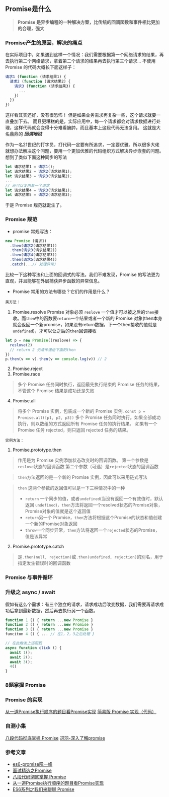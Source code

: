 ## Promise是什么
> **Promise 是异步编程的一种解决方案，比传统的回调函数和事件相比更加的合理，强大**

### Promise产生的原因，解决的痛点
在实际项目中，如果遇到这样一个情况：我们需要根据第一个网络请求的结果，再去执行第二个网络请求，拿着第二个请求的结果再去执行第三个请求...
不使用 Promise 的代码大概长下面这样子：
```js
请求1 (function (请求结果1) {
  请求2 (function (请求结果2) {
    请求3 (function (请求结果3) {
      ...
    })
  })
})
```
这样看其实还好，没有很恐怖！
但是如果业务需求再复杂一些，这个请求就要一直叠加下去。
而且更糟糕的是，实际应用中，每一个请求都会对请求数据进行处理，这样代码就会变得十分难看臃肿，而且基本上这段代码无法复用。
这就是大名鼎鼎的 ***回调地狱***

作为一名21世纪的打字员，打代码一定要有所追求，一定要优雅。所以很多大佬就想办法解决这个问题，要用一个更加优雅的代码组织方式解决异步嵌套的问题。想到了类似下面这种同步的写法
```js
let 请求结果1 = 请求1();
let 请求结果2 = 请求2(请求结果1);
let 请求结果3 = 请求3(请求结果2);
...
// 还可以复用某一个请求
let 请求结果4 = 请求3(请求结果1);
let 请求结果5 = 请求2(请求结果3);
```
于是 Promise 规范就诞生了。

### Promise 规范
- promise 常规写法：
```js
new Promise (请求1)
  .then(请求2(请求结果1))
  .then(请求3(请求结果2))
  .then(请求4(请求结果3))
  .then(请求5(请求结果4))
  .catch(...// 处理异常)
```
比较一下这种写法和上面的回调式的写法。我们不难发现，Promise 的写法更为直观，并且能够在外层捕获异步函数的异常信息。

- Promise 常用的方法有哪些？它们的作用是什么？

`类方法：`
1. Promise.resolve
Promise 对象必须 `reslove` 一个值才可以被之后的`then`接收。而`then`中的函数要`return`一个结果或者一个新的 Promise 对象(then本身就会返回一个新promise，如果没有return数据，下一个then接收的值就是`undefined`)，才可以让之后的`then`回调接收
> 
```js
let p = new Promise((reslove) => {
  reslove(2)
  // return 2 无法传递给下面的then
})
p.then(v => v).then(v => console.log(v)) // 2
```
2. Promise.reject
3. Promise.race
> 多个 Promise 任务同时执行，返回最先执行结束的 Promise 任务的结果，不管这个 Promise 结果是成功还是失败
4. Promise.all
> 将多个 Promise 实例，包装成一个新的 Promise 实例.
`const p = Promise.all([p1, p2, p3])`
> 多个 Promise 任务同时执行。如果全部成功执行，则以数组的方式返回所有 Promise 任务的执行结果。 如果有一个 Promise 任务 rejected，则只返回 rejected 任务的结果。

`实例方法：`
1. Promise.prototype.then
> 作用是为 Promise 实例添加状态改变时的回调函数。
第一个参数是`reslove`状态的回调函数
第二个参数（可选）是`rejected`状态的回调函数

> `then`方法返回的是一个新的 Promise 实例，因此可以采用链式写法

> `then` 这两个参数的返回值可以是一下三种情况中的一种
> 
> - `return` 一个同步的值，或者`undefined`(当没有返回一个有效值时，默认返回 `undefined`)，`then`方法将返回一个resolved状态的Promise对象，Promise对象的值就是这个返回值
> - `return`另一个 Promise，`then`方法将根据这个Promise的状态和值创建一个新的Promise对象返回
> - `throw`一个同步异常，`then`方法将返回一个`rejected`状态的Promise，值是该异常
2. Promise.prototype.catch
> 是`.then(null, rejection)`或`.then(undefined, rejection)`的别名，用于指定发生错误时的回调函数

### Promise 与事件循环

### 升级之 async / await

假如有这么个需求：有三个独立的请求，请求成功后改变数据，我们需要再请求成功后拿到最新数据，然后再去执行另一个函数。
```js
function 1 () { return ...new Promise }
function 2 () { return ...new Promise }
function 3 () { return ...new Promise }
funciton 4 () { ... // 在1，2，3之后处理 }

// 在此触发上述函数
async function click () {
  await 1();
  await 2();
  await 3();
  4()
}
```


### 8题掌握 Promise
[<i class="fas fa-dumbbell fa-2x"></i>](https://github.com/antipro7/Review_Knowledge/blob/master/JavaScript/Promise/examples.md)


### Promise 的实现
[从一道Promise执行顺序的题目看Promise实现](https://juejin.im/post/5aa3f7b9f265da23766ae5ae)
[简易版 Promise 实现（代码）]()






### 自测小集
[八段代码彻底掌握 Promise](https://juejin.im/post/597724c26fb9a06bb75260e8#heading-0)
[冴羽-深入了解promise](https://github.com/mqyqingfeng/Blog/issues/98)

### 参考文章
- [es6-promise阮一峰](https://es6.ruanyifeng.com/#docs/promise)
- [面试精选之Promise](https://juejin.im/post/5b31a4b7f265da595725f322#heading-0)
- [八段代码彻底掌握 Promise](https://juejin.im/post/597724c26fb9a06bb75260e8#heading-0)
- [从一道Promise执行顺序的题目看Promise实现](https://juejin.im/post/5aa3f7b9f265da23766ae5ae)
- [ES6系列之我们来聊聊 Promise](https://github.com/mqyqingfeng/Blog/issues/98)




<head> 
  <script defer src="https://use.fontawesome.com/releases/v5.0.13/js/all.js"></script> 
  <script defer src="https://use.fontawesome.com/releases/v5.0.13/js/v4-shims.js"></script> 
</head> 
<link rel="stylesheet" href="https://use.fontawesome.com/releases/v5.0.13/css/all.css">